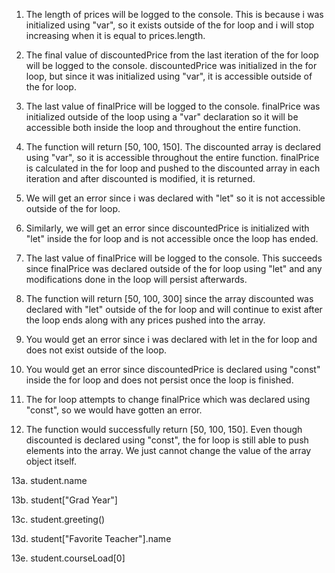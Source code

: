 1. The length of prices will be logged to the console. This is because i was initialized using "var", so it exists outside of the for loop and i will stop increasing when it is equal to prices.length.

2. The final value of discountedPrice from the last iteration of the for loop will be logged to the console. discountedPrice was initialized in the for loop, but since it was initialized using "var", it is accessible outside of the for loop.

3. The last value of finalPrice will be logged to the console. finalPrice was initialized outside of the loop using a "var" declaration so it will be accessible both inside the loop and throughout the entire function.

4. The function will return [50, 100, 150]. The discounted array is declared using "var", so it is accessible throughout the entire function. finalPrice is calculated in the for loop and pushed to the discounted array in each iteration and after discounted is modified, it is returned.

5. We will get an error since i was declared with "let" so it is not accessible outside of the for loop.

6. Similarly, we will get an error since discountedPrice is initialized with "let" inside the for loop and is not accessible once the loop has ended.

7. The last value of finalPrice will be logged to the console. This succeeds since finalPrice was declared outside of the for loop using "let" and any modifications done in the loop will persist afterwards.

8. The function will return [50, 100, 300] since the array discounted was declared with "let" outside of the for loop and will continue to exist after the loop ends along with any prices pushed into the array.

9. You would get an error since i was declared with let in the for loop and does not exist outside of the loop.

10. You would get an error since discountedPrice is declared using "const" inside the for loop and does not persist once the loop is finished.

11. The for loop attempts to change finalPrice which was declared using "const", so we would have gotten an error.

12. The function would successfully return [50, 100, 150]. Even though discounted is declared using "const", the for loop is still able to push elements into the array. We just cannot change the value of the array object itself.

13a. student.name

13b. student["Grad Year"]

13c. student.greeting()

13d. student["Favorite Teacher"].name

13e. student.courseLoad[0]
